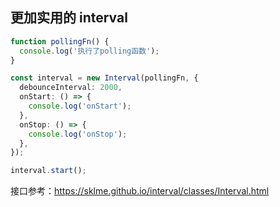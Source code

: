 ## 更加实用的 interval

```ts
function pollingFn() {
  console.log('执行了polling函数');
}

const interval = new Interval(pollingFn, {
  debounceInterval: 2000,
  onStart: () => {
    console.log('onStart');
  },
  onStop: () => {
    console.log('onStop');
  },
});

interval.start();
```

接口参考：https://sklme.github.io/interval/classes/Interval.html
